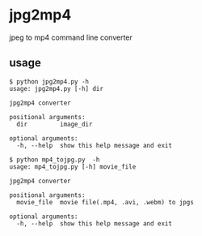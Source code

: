 # jpg2mp4
jpeg to mp4 command line converter

## usage

```commandline
$ python jpg2mp4.py -h
usage: jpg2mp4.py [-h] dir

jpg2mp4 converter

positional arguments:
  dir         image_dir

optional arguments:
  -h, --help  show this help message and exit

$ python mp4_tojpg.py  -h
usage: mp4_tojpg.py [-h] movie_file

jpg2mp4 converter

positional arguments:
  movie_file  movie file(.mp4, .avi, .webm) to jpgs

optional arguments:
  -h, --help  show this help message and exit

```